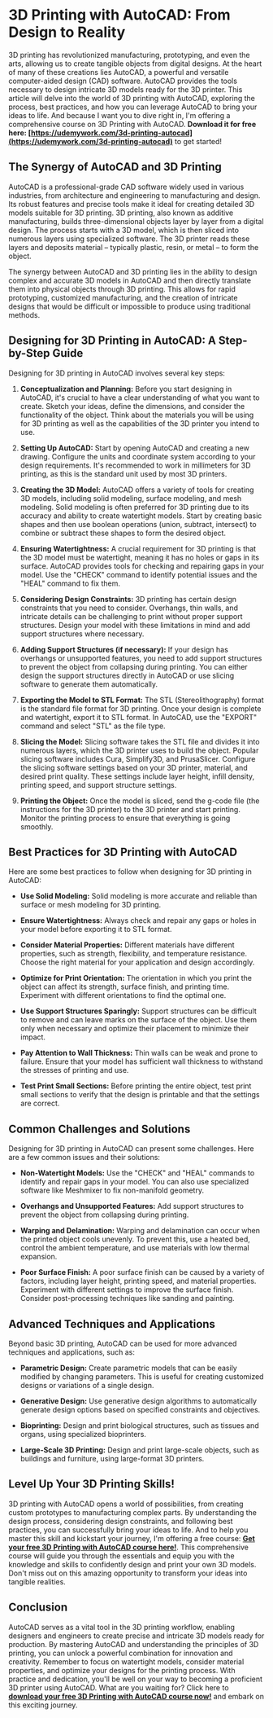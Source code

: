 # 3D Printing with AutoCAD: From Design to Reality

3D printing has revolutionized manufacturing, prototyping, and even the arts, allowing us to create tangible objects from digital designs. At the heart of many of these creations lies AutoCAD, a powerful and versatile computer-aided design (CAD) software. AutoCAD provides the tools necessary to design intricate 3D models ready for the 3D printer.  This article will delve into the world of 3D printing with AutoCAD, exploring the process, best practices, and how you can leverage AutoCAD to bring your ideas to life. And because I want you to dive right in, I'm offering a comprehensive course on 3D Printing with AutoCAD. **Download it for free here: [https://udemywork.com/3d-printing-autocad](https://udemywork.com/3d-printing-autocad)** to get started!

## The Synergy of AutoCAD and 3D Printing

AutoCAD is a professional-grade CAD software widely used in various industries, from architecture and engineering to manufacturing and design. Its robust features and precise tools make it ideal for creating detailed 3D models suitable for 3D printing. 3D printing, also known as additive manufacturing, builds three-dimensional objects layer by layer from a digital design. The process starts with a 3D model, which is then sliced into numerous layers using specialized software. The 3D printer reads these layers and deposits material – typically plastic, resin, or metal – to form the object.

The synergy between AutoCAD and 3D printing lies in the ability to design complex and accurate 3D models in AutoCAD and then directly translate them into physical objects through 3D printing. This allows for rapid prototyping, customized manufacturing, and the creation of intricate designs that would be difficult or impossible to produce using traditional methods.

## Designing for 3D Printing in AutoCAD: A Step-by-Step Guide

Designing for 3D printing in AutoCAD involves several key steps:

1.  **Conceptualization and Planning:** Before you start designing in AutoCAD, it's crucial to have a clear understanding of what you want to create. Sketch your ideas, define the dimensions, and consider the functionality of the object. Think about the materials you will be using for 3D printing as well as the capabilities of the 3D printer you intend to use.

2.  **Setting Up AutoCAD:** Start by opening AutoCAD and creating a new drawing. Configure the units and coordinate system according to your design requirements. It's recommended to work in millimeters for 3D printing, as this is the standard unit used by most 3D printers.

3.  **Creating the 3D Model:** AutoCAD offers a variety of tools for creating 3D models, including solid modeling, surface modeling, and mesh modeling. Solid modeling is often preferred for 3D printing due to its accuracy and ability to create watertight models. Start by creating basic shapes and then use boolean operations (union, subtract, intersect) to combine or subtract these shapes to form the desired object.

4.  **Ensuring Watertightness:**  A crucial requirement for 3D printing is that the 3D model must be watertight, meaning it has no holes or gaps in its surface. AutoCAD provides tools for checking and repairing gaps in your model. Use the "CHECK" command to identify potential issues and the "HEAL" command to fix them.

5.  **Considering Design Constraints:**  3D printing has certain design constraints that you need to consider. Overhangs, thin walls, and intricate details can be challenging to print without proper support structures. Design your model with these limitations in mind and add support structures where necessary.

6.  **Adding Support Structures (if necessary):** If your design has overhangs or unsupported features, you need to add support structures to prevent the object from collapsing during printing. You can either design the support structures directly in AutoCAD or use slicing software to generate them automatically.

7.  **Exporting the Model to STL Format:**  The STL (Stereolithography) format is the standard file format for 3D printing. Once your design is complete and watertight, export it to STL format. In AutoCAD, use the "EXPORT" command and select "STL" as the file type.

8.  **Slicing the Model:**  Slicing software takes the STL file and divides it into numerous layers, which the 3D printer uses to build the object. Popular slicing software includes Cura, Simplify3D, and PrusaSlicer. Configure the slicing software settings based on your 3D printer, material, and desired print quality.  These settings include layer height, infill density, printing speed, and support structure settings.

9.  **Printing the Object:**  Once the model is sliced, send the g-code file (the instructions for the 3D printer) to the 3D printer and start printing. Monitor the printing process to ensure that everything is going smoothly.

## Best Practices for 3D Printing with AutoCAD

Here are some best practices to follow when designing for 3D printing in AutoCAD:

*   **Use Solid Modeling:** Solid modeling is more accurate and reliable than surface or mesh modeling for 3D printing.

*   **Ensure Watertightness:**  Always check and repair any gaps or holes in your model before exporting it to STL format.

*   **Consider Material Properties:**  Different materials have different properties, such as strength, flexibility, and temperature resistance. Choose the right material for your application and design accordingly.

*   **Optimize for Print Orientation:**  The orientation in which you print the object can affect its strength, surface finish, and printing time. Experiment with different orientations to find the optimal one.

*   **Use Support Structures Sparingly:**  Support structures can be difficult to remove and can leave marks on the surface of the object. Use them only when necessary and optimize their placement to minimize their impact.

*   **Pay Attention to Wall Thickness:**  Thin walls can be weak and prone to failure. Ensure that your model has sufficient wall thickness to withstand the stresses of printing and use.

*   **Test Print Small Sections:** Before printing the entire object, test print small sections to verify that the design is printable and that the settings are correct.

## Common Challenges and Solutions

Designing for 3D printing in AutoCAD can present some challenges. Here are a few common issues and their solutions:

*   **Non-Watertight Models:** Use the "CHECK" and "HEAL" commands to identify and repair gaps in your model.  You can also use specialized software like Meshmixer to fix non-manifold geometry.

*   **Overhangs and Unsupported Features:** Add support structures to prevent the object from collapsing during printing.

*   **Warping and Delamination:**  Warping and delamination can occur when the printed object cools unevenly. To prevent this, use a heated bed, control the ambient temperature, and use materials with low thermal expansion.

*   **Poor Surface Finish:**  A poor surface finish can be caused by a variety of factors, including layer height, printing speed, and material properties. Experiment with different settings to improve the surface finish.  Consider post-processing techniques like sanding and painting.

## Advanced Techniques and Applications

Beyond basic 3D printing, AutoCAD can be used for more advanced techniques and applications, such as:

*   **Parametric Design:**  Create parametric models that can be easily modified by changing parameters. This is useful for creating customized designs or variations of a single design.

*   **Generative Design:**  Use generative design algorithms to automatically generate design options based on specified constraints and objectives.

*   **Bioprinting:**  Design and print biological structures, such as tissues and organs, using specialized bioprinters.

*   **Large-Scale 3D Printing:**  Design and print large-scale objects, such as buildings and furniture, using large-format 3D printers.

##  Level Up Your 3D Printing Skills!

3D printing with AutoCAD opens a world of possibilities, from creating custom prototypes to manufacturing complex parts.  By understanding the design process, considering design constraints, and following best practices, you can successfully bring your ideas to life. And to help you master this skill and kickstart your journey, I'm offering a free course: **[Get your free 3D Printing with AutoCAD course here!](https://udemywork.com/3d-printing-autocad)**. This comprehensive course will guide you through the essentials and equip you with the knowledge and skills to confidently design and print your own 3D models.  Don't miss out on this amazing opportunity to transform your ideas into tangible realities.

## Conclusion

AutoCAD serves as a vital tool in the 3D printing workflow, enabling designers and engineers to create precise and intricate 3D models ready for production. By mastering AutoCAD and understanding the principles of 3D printing, you can unlock a powerful combination for innovation and creativity. Remember to focus on watertight models, consider material properties, and optimize your designs for the printing process. With practice and dedication, you'll be well on your way to becoming a proficient 3D printer using AutoCAD. What are you waiting for? Click here to **[download your free 3D Printing with AutoCAD course now!](https://udemywork.com/3d-printing-autocad)** and embark on this exciting journey.
